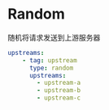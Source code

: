 # Random

随机将请求发送到上游服务器

```yaml
upstreams:
    - tag: upstream
      type: random
      upstreams:
        - upstream-a
        - upstream-b
        - upstream-c
```

